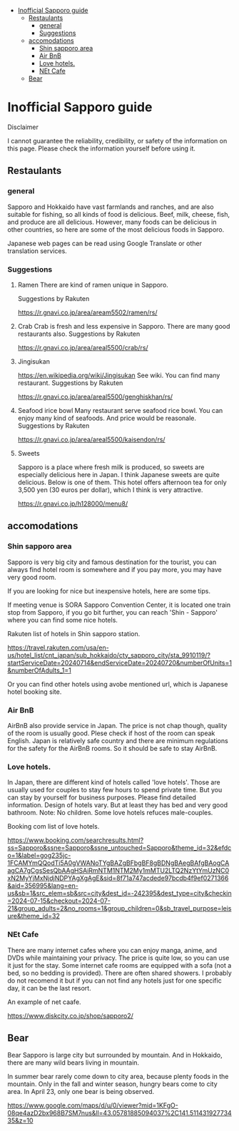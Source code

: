 - [Inofficial Sapporo guide](#inofficial-sapporo-guide)
  - [Restaulants](#restaulants)
    - [general](#general)
    - [Suggestions](#suggestions)
  - [accomodations](#accomodations)
    - [Shin sapporo area](#shin-sapporo-area)
    - [Air BnB](#air-bnb)
    - [Love hotels.](#love-hotels)
    - [NEt Cafe](#net-cafe)
  - [Bear](#bear)



# Inofficial Sapporo guide

Disclaimer

I cannot guarantee the reliability, credibility, or safety of the information on this page.
Please check the information yourself before using it.

## Restaulants
### general
Sapporo and Hokkaido have vast farmlands and ranches, and are also suitable for fishing, so all kinds of food is delicious. Beef, milk, cheese, fish, and produce are all delicious. However, many foods can be delicious in other countries, so here are some of the most delicious foods in Sapporo.

Japanese web pages can be read using Google Translate or other translation services.

### Suggestions
1. Ramen
   There are kind of ramen unique in Sapporo.

   Suggestions by Rakuten

   https://r.gnavi.co.jp/area/aream5502/ramen/rs/
2. Crab
   Crab is fresh and less expensive in Sapporo. There are many good restaurants also.
   Suggestions by Rakuten

   https://r.gnavi.co.jp/area/areal5500/crab/rs/
3. Jingisukan

   https://en.wikipedia.org/wiki/Jingisukan
   See wiki. You can find many restaurant.
   Suggestions by Rakuten

   https://r.gnavi.co.jp/area/areal5500/genghiskhan/rs/
4. Seafood irice bowl
   Many restaurant serve seafood rice bowl. You can enjoy many kind of seafoods. And price would be reasonale.
   Suggestions by Rakuten

   https://r.gnavi.co.jp/area/areal5500/kaisendon/rs/

5. Sweets
   
   Sapporo is a place where fresh milk is produced, so sweets are especially delicious here in Japan. I think Japanese sweets are quite delicious. Below is one of them. This hotel offers afternoon tea for only 3,500 yen (30 euros per dollar), which I think is very attractive.

   https://r.gnavi.co.jp/h128000/menu8/


## accomodations

### Shin sapporo area

Sapporo is very big city and famous destination for the tourist, you can always find hotel room is somewhere and if you pay more, you may have very good room.

If you are looking for nice but inexpensive hotels, here are some tips.

If meeting venue is SORA Sapporo Convention Center, it is located one train stop from Sapporo, if you go bit further, you can reach 'Shin - Sapporo' where you can find some nice hotels.

Rakuten list of hotels in Shin sapporo station.

https://travel.rakuten.com/usa/en-us/hotel_list/cnt_japan/sub_hokkaido/cty_sapporo_city/sta_9910119/?startServiceDate=20240714&endServiceDate=20240720&numberOfUnits=1&numberOfAdults_1=1

Or you can find other hotels using avobe mentioned url, which is Japanese hotel booking site.

### Air BnB

AirBnB also provide service in Japan. The price is not chap though, quality of the room is usually good. Plese check if host of the room can speak English. Japan is relatively safe country and there are minimum regulations for the safety for the AirBnB rooms. So it should be safe to stay AirBnB.

### Love hotels.

In Japan, there are different kind of hotels called 'love hotels'. Those are usually used for couples to stay few hours to spend private time. But you can stay by yourself for business purposes.
Please find detailed information. Design of hotels vary. But at least they has bed and very good bathroom. Note: No children. Some love hotels refuces male-couples.


Booking com list of love hotels.

https://www.booking.com/searchresults.html?ss=Sapporo&ssne=Sapporo&ssne_untouched=Sapporo&theme_id=32&efdco=1&label=gog235jc-1FCAMYmQQodTi5A0gVWANoTYgBAZgBFbgBF8gBDNgBAegBAfgBAogCAagCA7gCgsSesQbAAgHSAiRmNTM1NTM2My1mMTU2LTQ2NzYtYmUzNC0xN2MyYjMxNjdjNDPYAgXgAgE&sid=8f71a747acdede97bcdb4f9ef0271366&aid=356995&lang=en-us&sb=1&src_elem=sb&src=city&dest_id=-242395&dest_type=city&checkin=2024-07-15&checkout=2024-07-21&group_adults=2&no_rooms=1&group_children=0&sb_travel_purpose=leisure&theme_id=32

### NEt Cafe

There are many internet cafes where you can enjoy manga, anime, and DVDs while maintaining your privacy. The price is quite low, so you can use it just for the stay. Some internet cafe rooms are equipped with a sofa (not a bed, so no bedding is provided). There are often shared showers. I probably do not recomend it but if you can not find any hotels just for one specific day, it can be the last resort.

An example of net caafe.

https://www.diskcity.co.jp/shop/sapporo2/


## Bear

Bear
Sapporo is large city but surrounded by mountain. And in Hokkaido, there are many wild bears living in mountain.

In summer bear rarely come down to city area, because plenty foods in the mountain. Only in the fall and winter season, hungry bears come to city area. In April 23, only one bear is being observed.


https://www.google.com/maps/d/u/0/viewer?mid=1KFgO-08qe4azD2bx968B7SM7nus&ll=43.05781885094037%2C141.51143192773435&z=10

